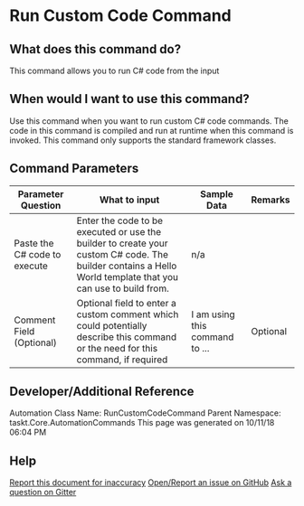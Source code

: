 <!--TITLE: Run Custom Code Command -->
<!-- SUBTITLE: a command in the Programs/Process Commands group -->
# Run Custom Code Command


## What does this command do?
This command allows you to run C# code from the input


## When would I want to use this command?
Use this command when you want to run custom C# code commands.  The code in this command is compiled and run at runtime when this command is invoked.  This command only supports the standard framework classes.


## Command Parameters
| Parameter Question   	| What to input  	|  Sample Data 	| Remarks  	|
| ---                    | ---               | ---           | ---       |
|Paste the C# code to execute|Enter the code to be executed or use the builder to create your custom C# code.  The builder contains a Hello World template that you can use to build from.|n/a||
|Comment Field (Optional)|Optional field to enter a custom comment which could potentially describe this command or the need for this command, if required|I am using this command to ...|Optional|


## Developer/Additional Reference
Automation Class Name: RunCustomCodeCommand
Parent Namespace: taskt.Core.AutomationCommands
This page was generated on 10/11/18 06:04 PM


## Help
[Report this document for inaccuracy](/#)
[Open/Report an issue on GitHub](/#)
[Ask a question on Gitter](/#)
